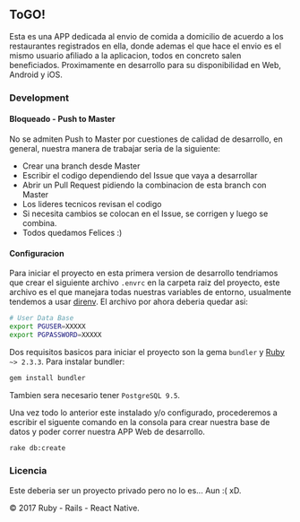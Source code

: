 ## ToGO!

Esta es una APP dedicada al envio de comida a domicilio de acuerdo a los restaurantes registrados en ella, donde ademas el que hace el envio es el mismo usuario afiliado a la aplicacion, todos en concreto salen beneficiados. Proximamente en desarrollo para su disponibilidad en Web, Android y iOS.

### Development

#### Bloqueado - Push to Master

No se admiten Push to Master por cuestiones de calidad de desarrollo, en general, nuestra manera de trabajar seria de la siguiente: 

- Crear una branch desde Master
- Escribir el codigo dependiendo del Issue que vaya a desarrollar
- Abrir un Pull Request pidiendo la combinacion de esta branch con Master
- Los lideres tecnicos revisan el codigo
- Si necesita cambios se colocan en el Issue, se corrigen y luego se combina.
- Todos quedamos Felices :) 

#### Configuracion

Para iniciar el proyecto en esta primera version de desarrollo tendriamos que crear el siguiente archivo `.envrc` en la carpeta raiz del proyecto, este archivo es el que manejara todas nuestras variables de entorno, usualmente tendemos a usar [direnv](http://direnv.net/). El archivo por ahora deberia quedar asi:

```sh
# User Data Base
export PGUSER=XXXXX
export PGPASSWORD=XXXXX

```

Dos requisitos basicos para iniciar el proyecto son la gema `bundler` y [Ruby](https://rvm.io/rvm/upgrading) `~> 2.3.3`. Para instalar bundler: 

```sh
gem install bundler
```

Tambien sera necesario tener `PostgreSQL 9.5`. 

Una vez todo lo anterior este instalado y/o configurado, procederemos a escribir el siguente comando en la consola para crear nuestra base de datos y poder correr nuestra APP Web de desarrollo.

```sh
rake db:create
```

### Licencia

Este deberia ser un proyecto privado pero no lo es... Aun :( xD.

© 2017 Ruby - Rails - React Native.
